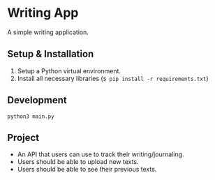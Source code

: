 # Writing App

A simple writing application.

## Setup & Installation

1. Setup a Python virtual environment.
2. Install all necessary libraries (`$ pip install -r requirements.txt`)

## Development

`python3 main.py`

## Project

- An API that users can use to track their writing/journaling.
- Users should be able to upload new texts.
- Users should be able to see their previous texts.
